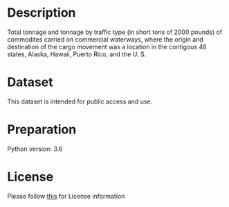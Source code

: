 # Description
Total tonnage and tonnage by traffic type (in short tons of 2000 pounds) of commodites carried on commercial waterways, where the origin and destination of the cargo movement was a location in the contigous 48 states, Alaska, Hawaii, Puerto Rico, and the U. S.

# Dataset
This dataset is intended for public access and use.

# Preparation
Python version: 3.6 

# License
Please follow [this]("https://www.usa.gov/government-works") for License information